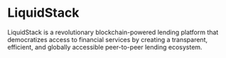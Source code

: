 # LiquidStack
 LiquidStack is a revolutionary blockchain-powered lending platform that democratizes access to financial services by creating a transparent, efficient, and globally accessible peer-to-peer lending ecosystem.
